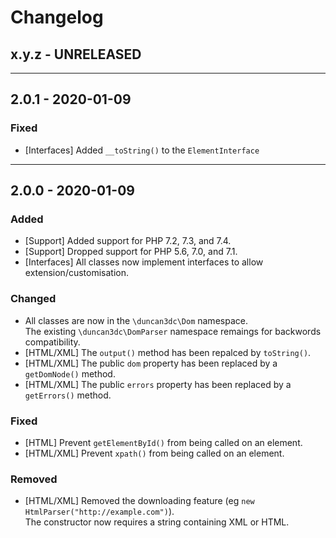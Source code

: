 Changelog
=========

## x.y.z - UNRELEASED

--------

## 2.0.1 - 2020-01-09

### Fixed

* [Interfaces] Added `__toString()` to the `ElementInterface`

--------

## 2.0.0 - 2020-01-09

### Added

* [Support] Added support for PHP 7.2, 7.3, and 7.4.
* [Support] Dropped support for PHP 5.6, 7.0, and 7.1.
* [Interfaces] All classes now implement interfaces to allow extension/customisation.

### Changed

* All classes are now in the `\duncan3dc\Dom` namespace.  
  The existing `\duncan3dc\DomParser` namespace remaings for backwords compatibility.
* [HTML/XML] The `output()` method has been repalced by `toString()`.
* [HTML/XML] The public `dom` property has been replaced by a `getDomNode()` method.
* [HTML/XML] The public `errors` property has been replaced by a `getErrors()` method.

### Fixed

* [HTML] Prevent `getElementById()` from being called on an element.
* [HTML/XML] Prevent `xpath()` from being called on an element.

### Removed

* [HTML/XML] Removed the downloading feature (eg `new HtmlParser("http://example.com")`).  
  The constructor now requires a string containing XML or HTML.
